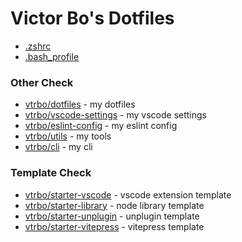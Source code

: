 # Victor Bo's Dotfiles

- [.zshrc](./.zshrc)
- [.bash_profile](./.bash_profile)

### Other Check

- [vtrbo/dotfiles](https://github.com/vtrbo/dotfiles) - my dotfiles
- [vtrbo/vscode-settings](https://github.com/vtrbo/vscode-settings) - my vscode settings
- [vtrbo/eslint-config](https://github.com/vtrbo/eslint-config) - my eslint config
- [vtrbo/utils](https://github.com/vtrbo/utils) - my tools
- [vtrbo/cli](https://github.com/vtrbo/cli) - my cli

### Template Check

- [vtrbo/starter-vscode](https://github.com/vtrbo/starter-vscode) - vscode extension template
- [vtrbo/starter-library](https://github.com/vtrbo/starter-library) - node library template
- [vtrbo/starter-unplugin](https://github.com/vtrbo/starter-unplugin) - unplugin template
- [vtrbo/starter-vitepress](https://github.com/vtrbo/starter-vitepress) - vitepress template
